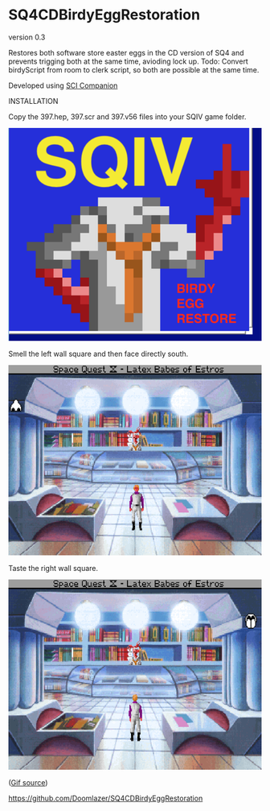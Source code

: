 # SQ4CDBirdyEggRestoration

version 0.3 

 Restores both software store easter eggs in the CD version of SQ4 and prevents trigging both at the same time, avioding lock up. Todo: Convert birdyScript from room to clerk script, so both are possible at the same time.
 
 Developed using <a href="http://scicompanion.com/">SCI Companion</a>

INSTALLATION

Copy the 397.hep, 397.scr and 397.v56 files into your SQIV game folder.

<img src="birdy.png"  width="600">


Smell the left wall square and then face directly south.

<img src="smell.gif"  width="600">


Taste the right wall square.

<img src="taste.gif"  width="600">

(<a href="https://www.benshoof.org/blog/space-quest-iv-easter-eggs">Gif source</a>)


https://github.com/Doomlazer/SQ4CDBirdyEggRestoration
